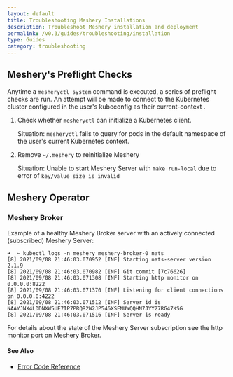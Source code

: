 ```yaml
---
layout: default
title: Troubleshooting Meshery Installations
description: Troubleshoot Meshery installation and deployment
permalink: /v0.3/guides/troubleshooting/installation
type: Guides
category: troubleshooting
---
```


## Meshery's Preflight Checks

Anytime a `mesheryctl system` command is executed, a series of preflight checks are run. An attempt will be made to connect to the Kubernetes cluster configured in the user's kubeconfig as their current-context .

1. Check whether `mesheryctl` can initialize a Kubernetes client.

    Situation: `mesheryctl` fails to query for pods in the default namespace of the user's current Kubernetes context.

2. Remove `~/.meshery` to reinitialize Meshery

    Situation: Unable to start Meshery Server with `make run-local` due to error of `key/value size is invalid`

## Meshery Operator

### Meshery Broker
Example of a healthy Meshery Broker server with an actively connected (subscribed) Meshery Server:

```
➜  ~ kubectl logs -n meshery meshery-broker-0 nats
[8] 2021/09/08 21:46:03.070952 [INF] Starting nats-server version 2.1.9
[8] 2021/09/08 21:46:03.070982 [INF] Git commit [7c76626]
[8] 2021/09/08 21:46:03.071308 [INF] Starting http monitor on 0.0.0.0:8222
[8] 2021/09/08 21:46:03.071370 [INF] Listening for client connections on 0.0.0.0:4222
[8] 2021/09/08 21:46:03.071512 [INF] Server id is NAAYJNX4LDDNXW5UE7IP7PRQR2W2JP546XSFNUWQQHN7JYY27RG47KSG
[8] 2021/09/08 21:46:03.071516 [INF] Server is ready
```
For details about the state of the Meshery Server subscription see the http monitor port on Meshery Broker.

#### See Also

- [Error Code Reference](/reference/error-codes)
